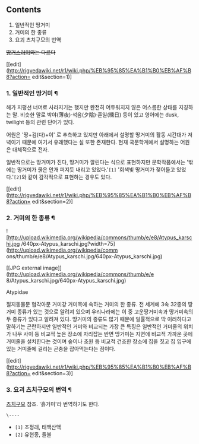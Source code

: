 ## Contents

    

1. 일반적인 땅거미 
2. 거미의 한 종류 
3. 요괴 츠치구모의 번역 

<del>[땅거스러미](%EB%95%85%EA%B1%B0%EC%8A%A4%EB%9F%AC%EB%AF%B8.md)와는 다르다</del>

[[edit](http://rigvedawiki.net/r1/wiki.php/%EB%95%85%EA%B1%B0%EB%AF%B8?action=
edit&section=1)]

### 1. 일반적인 땅거미 ¶

해가 지평선 너머로 사라지기는 했지만 완전히 어두워지지 않은 어스름한 상태를 지칭하는 말. 비슷한 말로 박야(薄夜)·석음(夕陰)·훈일(曛日)
등이 있고 영어에는 dusk, twilight 등의 관련 단어가 있다.

  

어원은 '땅+검(다)+이' 로 추측하고 있지만 아래에서 설명할 땅거미의 활동 시간대가 저녁이기 때문에 여기서 유래했다는 설 또한 존재한다.
현재 국문학계에서 설명하는 어원은 대체적으로 전자.

  

일반적으로는 땅거미가 진다, 땅거미가 깔린다는 식으로 표현하지만 문학작품에서는 '밖에는 땅거미가 묽은 안개 퍼지듯 내리고 있었다.'`[1]`
'회색빛 땅거미가 젖어들고 있었다.'`[2]`와 같이 감각적으로 표현하는 경우도 있다.

  

[[edit](http://rigvedawiki.net/r1/wiki.php/%EB%95%85%EA%B1%B0%EB%AF%B8?action=
edit&section=2)]

### 2. 거미의 한 종류 ¶

![http://upload.wikimedia.org/wikipedia/commons/thumb/e/e8/Atypus_karschi.jpg
/640px-Atypus_karschi.jpg?width=75](http://upload.wikimedia.org/wikipedia/comm
ons/thumb/e/e8/Atypus_karschi.jpg/640px-Atypus_karschi.jpg)

[[JPG external image]](http://upload.wikimedia.org/wikipedia/commons/thumb/e/e
8/Atypus_karschi.jpg/640px-Atypus_karschi.jpg)

Atypidae

  

절지동물문 협각아문 거미강 거미목에 속하는 거미의 한 종류. 전 세계에 3속 32종의 땅거미 종류가 있는 것으로 알려져 있으며 우리나라에는
이 중 고운땅거미속과 땅거미속의 두 종류가 있다고 알려져 있다. 땅거미의 종류도 많기 때문에 일률적으로 딱 이러하다고 말하기는 곤란하지만
일반적인 거미와 비교되는 가장 큰 특징은 일반적인 거미줄의 위치가 나무 사이 등 비교적 높은 장소에 자리잡는 반면 땅거미는 지면에 비교적
가까운 곳에 거미줄을 설치한다는 것이며 숲이나 초원 등 비교적 건조한 장소에 집을 짓고 집 입구에 있는 거미줄에 걸리는 곤충을 잡아먹는다는
점이다.

  

[[edit](http://rigvedawiki.net/r1/wiki.php/%EB%95%85%EA%B1%B0%EB%AF%B8?action=
edit&section=3)]

### 3. 요괴 츠치구모의 번역 ¶

[츠치구모](%EC%B8%A0%EC%B9%98%EA%B5%AC%EB%AA%A8.md) 참조. '흙거미'라 번역하기도 한다.

  

`\----`

  * `[1]` 조정래, 태백산맥
  * `[2]` 유현종, 들불

